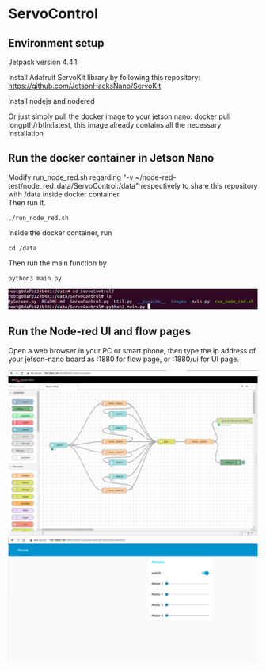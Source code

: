 # ServoControl

## Environment setup

Jetpack version 4.4.1 <br>

Install Adafruit ServoKit library by following this repository: https://github.com/JetsonHacksNano/ServoKit <br>

Install nodejs and nodered <br>

Or just simply pull the docker image to your jetson nano: docker pull longpth/rbtln:latest, this image already contains all the necessary installation <br>

## Run the docker container in Jetson Nano

Modify run_node_red.sh regarding "-v ~/node-red-test/node_red_data/ServoControl:/data" respectively to share this repository with /data inside docker container. <br>
Then run it. <br>

```console
./run_node_red.sh
```

Inside the docker container, run <br>

```console
cd /data
```

Then run the main function by <br>

```console
python3 main.py
```

![Run the main function](images/main.png)

## Run the Node-red UI and flow pages

Open a web browser in your PC or smart phone, then type the ip address of your jetson-nano board as <ipaddress>:1880 for flow page, or <ipaddress>:1880/ui for UI page.

![PC flow page](images/pc_flow_page.png) ![PC UI page](images/pc_ui_page.png)
